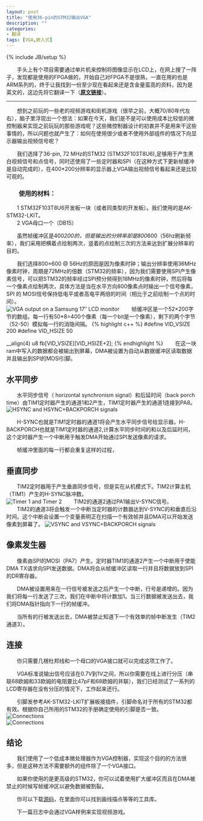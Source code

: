 ```yaml
---
layout: post
title: "使用36-pin的STM32输出VGA"
description: ""
categories: 
- 翻译
tags: [VGA,嵌入式]
---
```

{% include JB/setup %}

　　手头上有个项目需要通过单片机来控制将图像显示在LCD上，在网上搜了一阵子，发现都是使用的FPGA做的，开始自己对FPGA不是很熟，一直在用的也是ARM系列的，终于让我找到一份至少现在看起来还是含金量蛮高的资料，因为是英文的，这边先将它翻译一下（[**原文链接**](http://www.artekit.eu/vga-output-using-a-36-pin-stm32/)）。  

----------

　　想到之前玩的一些老的视频游戏和街机游戏（很早之前，大概70/80年代左右），脑子里浮现出一个想法：如果在今天，我们是不是可以使用成本比较低的微控制器来实现之前玩玩的那些游戏呢？这些微控制器设计的初衷并不是用来干这些事情的，所以问题也就产生了：如何在使用很少或者不使用外部组件的情况下向显示器输出视频信号呢？

　　我们选择了36-pin, 72 MHz的STM32 (STM32F103T8U6),足够用于产生黑白视频信号和点信号，同时还使用了一些定时器和SPI（在这种方式下更新帧缓冲是自动完成的），在400*200分辨率的显示器上VGA输出视频信号看起来还是比较可观的。

### 　　使用的材料： ###  
　　1 STM32F103T8U6开发板一块（或者同类型的开发板）。我们使用的是AK-STM32-LKIT。  
　　2 VGA母口一个（DB15）

　　虽然帧缓冲区是400*200的，但是输出的分辨率却是800*600（56hz刷新频率），我们采用把横着点绘制两次，竖着的点绘制三次的方法来达到扩展分辨率的目的。  

　　我们选择800×600 @ 56Hz的原因是因为像素时钟；输出分辨率使用36MHz像素时钟，周期是72MHz的倍数（STM32的频率），因为我们需要使用SPI产生像素信号，可以把STM32的频率经过SPI预分频得到18MHz的像素时钟，然后将每一个像素点绘制两次，具体方法是当在水平方向800像素点时输出一个信号像素，SPI 的 MOSI信号保持低电平或者高电平两倍的时间（相比于之前绘制一个点的时间）。  
![VGA output on a Samsung 17″ LCD monitor](http://github-blog.qiniudn.com/2014-04-20-VGA-output-using-arm-1.png-BlogPic)
　　帧缓冲区是一个52×200字节的数组。每一行有50*8=400个像素（每一个bit是一个像素），剩下的两个字节（52-50）模拟每一行的消隐间隔。
{% highlight c++ %}
#define VID_VSIZE 200
#define VID_HSIZE 50
 
__align(4) u8 fb[VID_VSIZE][VID_HSIZE+2];
{% endhighlight %}
　　在这一块ram中写入的数据都会被输出到屏幕，DMA被设置为自动从数据缓冲区读取数据并且输出到SPI的MOSI引脚。
 ## 水平同步 ##
　　水平同步信号（ horizontal synchronism signal）和后延时间（back porch time）由TIM1定时器产生的通道1和2产生，TIM1定时器产生的通道1连接到PA8。
![HSYNC and HSYNC+BACKPORCH signals ](http://github-blog.qiniudn.com/2014-04-20-VGA-output-using-arm-2.png-BlogPic)  

　　H-SYNC也就是TIM1定时器的通道1将会产生水平同步信号给显示器。H-BACKPORCH也就是TIM1定时器的通道2,计算水平同步时间的和以及后延时间，这个定时器产生一个中断用于触发DMA开始通过SPI发送像素的请求。

　　帧缓冲里面的每一行都会重复这样的过程，
## 垂直同步 ##
　　TIM2定时器用于产生垂直同步信号，但是实在从机模式下。TIM2计算主机（TIM1）产生的H-SYNC脉冲数。  
![Timer 1 and Timer 2](http://github-blog.qiniudn.com/2014-04-20-VGA-output-using-arm-3.png-BlogPic)
　　TIM2的通道2通过PA1输出V-SYNC信号。  
　　TIM2的通道3将会触发一个中断当定时器的计数器达到V-SYNC的和垂直后沿时间。这个中断会设置一个变量表明正在扫描一个有效帧并且DMA可以开始发送像素到屏幕了。
![VSYNC and VSYNC+BACKPORCH signals ](http://github-blog.qiniudn.com/2014-04-20-VGA-output-using-arm-4.png-BlogPic)  
## 像素发生器 ##
　　像素由SPI的MOSI（PA7）产生。定时器TIM1的通道2产生一个中断用于使能DMA TX请求向SPI发送数据。DMA将会从帧缓冲区读取一行并且将数据放到SPI的DR寄存器。

　　DMA被设置用来在一行信号被发送之后产生一个中断，行号是递增的。因为我们将每一行发送了三次，我们在中断中将计数加1。当三行数据被发送出去，我们将DMA指针指向下一行的帧缓冲。  

　　当所有的行被发送出去，DMA被禁止知道下一个有效单的帧中断发生（TIM2通道3）。  
## 连接 ##
　　你只需要几根杜邦线和一个母口的VGA接口就可以完成这项工作了。  

　　VGA标准说输出信号应该在0.7V到1V之间，所以你需要在线上进行分压（串联68欧姆和33欧姆的电阻要比47pF和68欧姆的并联），我们已经测试了一系列的LCD寄存器在没有分压的情况下，工作起来还行。  

　　引脚发参考AK-STM32-LKIT扩展板接插件，引脚命名对于所有的STM32都有效。根据你自己所用的STM32的手册确定使用的引脚是否一致。
![Connections](http://github-blog.qiniudn.com/2014-04-20-VGA-output-using-arm-5.png-BlogPic)  
![Connections](http://github-blog.qiniudn.com/2014-04-20-VGA-output-using-arm-6.png-BlogPic)  
## 结论 ##
　　我们使用了一个低成本微处理器作为VGA控制器，实现这个目的的方法很多，但是这种方法不需要额外的组件除了一个VGA接口。

　　如果你使用的是更高级的STM32，你可以试着使用扩大缓冲区而且在DMA被禁止的时候写帧缓冲区以避免数据被割裂。

　　你可以下载[源码](http://www.artekit.eu/resources/blog/artekit_vga.zip)，在里面你可以找到画线描点等等的工具库。  

　　下一篇日志中会通过VGA样例来实现视频游戏。
　　